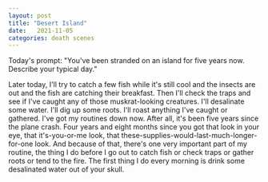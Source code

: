 ```yaml
---
layout: post
title: "Desert Island"
date:   2021-11-05
categories: death scenes
---
```

Today's prompt: "You've been stranded on an island for five years now. Describe your typical day."

Later today, I'll try to catch a few fish while it's still cool and the insects are out and the fish are catching their breakfast. Then I'll check the traps and see if I've caught any of those muskrat-looking creatures. I'll desalinate some water. I'll dig up some roots. I'll roast anything I've caught or gathered. I've got my routines down now. After all, it's been five years since the plane crash. Four years and eight months since you got that look in your eye, that it's-you-or-me look, that these-supplies-would-last-much-longer-for-one look. And because of that, there's one very important part of my routine, the thing I do before I go out to catch fish or check traps or gather roots or tend to the fire. The first thing I do every morning is drink some desalinated water out of your skull.

